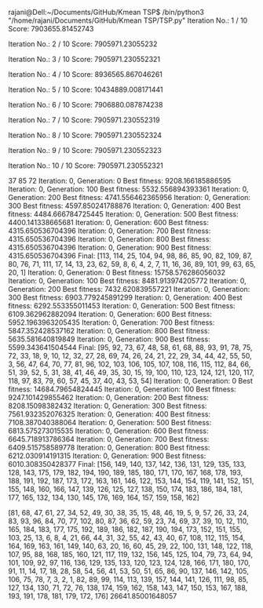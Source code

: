 rajani@Dell:~/Documents/GitHub/Kmean TSP$ /bin/python3 "/home/rajani/Documents/GitHub/Kmean TSP/TSP.py"
Iteration No.:  1 / 10
Score:  7903655.81452743 

Iteration No.:  2 / 10
Score:  7905971.23055232 

Iteration No.:  3 / 10
Score:  7905971.230552321 

Iteration No.:  4 / 10
Score:  8936565.867046261 

Iteration No.:  5 / 10
Score:  10434889.008171441 

Iteration No.:  6 / 10
Score:  7906880.087874238 

Iteration No.:  7 / 10
Score:  7905971.230552319 

Iteration No.:  8 / 10
Score:  7905971.230552324 

Iteration No.:  9 / 10
Score:  7905971.230552323 

Iteration No.:  10 / 10
Score:  7905971.230552321 

37
85
72
Iteration: 0, Generation: 0
Best fitness: 9208.166185886595
Iteration: 0, Generation: 100
Best fitness: 5532.556894393361
Iteration: 0, Generation: 200
Best fitness: 4741.556462365956
Iteration: 0, Generation: 300
Best fitness: 4597.850241788876
Iteration: 0, Generation: 400
Best fitness: 4484.666784725445
Iteration: 0, Generation: 500
Best fitness: 4400.141338665681
Iteration: 0, Generation: 600
Best fitness: 4315.650536704396
Iteration: 0, Generation: 700
Best fitness: 4315.650536704396
Iteration: 0, Generation: 800
Best fitness: 4315.650536704396
Iteration: 0, Generation: 900
Best fitness: 4315.650536704396
Final:
[113, 114, 25, 104, 94, 98, 86, 85, 90, 82, 109, 87, 80, 76, 71, 111, 17, 14, 13, 23, 62, 59, 8, 6, 4, 2, 7, 11, 16, 36, 89, 101, 99, 63, 65, 20, 1]
Iteration: 0, Generation: 0
Best fitness: 15758.576286056032
Iteration: 0, Generation: 100
Best fitness: 8481.913974205772
Iteration: 0, Generation: 200
Best fitness: 7432.620839557221
Iteration: 0, Generation: 300
Best fitness: 6903.779245891299
Iteration: 0, Generation: 400
Best fitness: 6292.553355011453
Iteration: 0, Generation: 500
Best fitness: 6109.362962882094
Iteration: 0, Generation: 600
Best fitness: 5952.1963963205435
Iteration: 0, Generation: 700
Best fitness: 5847.352428537162
Iteration: 0, Generation: 800
Best fitness: 5635.581640819849
Iteration: 0, Generation: 900
Best fitness: 5599.343641504544
Final:
[95, 92, 73, 67, 48, 58, 61, 68, 88, 93, 91, 78, 75, 72, 33, 18, 9, 10, 12, 32, 27, 28, 69, 74, 26, 24, 21, 22, 29, 34, 44, 42, 55, 50, 3, 56, 47, 64, 70, 77, 81, 96, 102, 103, 106, 105, 107, 108, 116, 115, 112, 84, 66, 51, 39, 52, 5, 31, 38, 41, 46, 49, 35, 30, 15, 19, 100, 110, 123, 124, 121, 120, 117, 118, 97, 83, 79, 60, 57, 45, 37, 40, 43, 53, 54]
Iteration: 0, Generation: 0
Best fitness: 14684.79654824445
Iteration: 0, Generation: 100
Best fitness: 9247.101429855462
Iteration: 0, Generation: 200
Best fitness: 8208.15098382432
Iteration: 0, Generation: 300
Best fitness: 7561.932352076325
Iteration: 0, Generation: 400
Best fitness: 7108.387040388064
Iteration: 0, Generation: 500
Best fitness: 6813.575273015535
Iteration: 0, Generation: 600
Best fitness: 6645.718913786364
Iteration: 0, Generation: 700
Best fitness: 6409.515758589778
Iteration: 0, Generation: 800
Best fitness: 6212.030914191315
Iteration: 0, Generation: 900
Best fitness: 6010.308350428377
Final:
[156, 149, 140, 137, 142, 136, 131, 129, 135, 133, 128, 143, 175, 179, 182, 194, 190, 189, 185, 180, 171, 170, 167, 168, 178, 193, 188, 191, 192, 187, 173, 172, 163, 161, 146, 122, 153, 144, 154, 119, 141, 152, 151, 155, 148, 160, 166, 147, 139, 126, 125, 127, 138, 150, 174, 183, 186, 184, 181, 177, 165, 132, 134, 130, 145, 176, 169, 164, 157, 159, 158, 162]




[81, 68, 47, 61, 27, 34, 52, 49, 30, 38, 35, 15, 48, 46, 19, 5, 9, 57, 26, 33, 24, 83, 93, 96, 84, 70, 77, 102, 80, 87, 36, 62, 59, 23, 74, 69, 37, 39, 10, 12, 110, 165, 184, 183, 177, 175, 192, 189, 186, 182, 187, 190, 194, 173, 152, 151, 155, 103, 25, 13, 6, 8, 4, 21, 66, 44, 31, 32, 55, 42, 43, 40, 67, 108, 112, 115, 154, 164, 169, 163, 161, 149, 140, 63, 20, 16, 60, 45, 29, 22, 100, 131, 148, 122, 118, 107, 95, 88, 168, 185, 160, 121, 117, 119, 132, 156, 145, 125, 104, 79, 73, 64, 94, 101, 109, 92, 97, 116, 136, 129, 135, 133, 120, 123, 124, 128, 166, 171, 180, 170, 91, 11, 14, 17, 18, 28, 58, 54, 56, 41, 53, 50, 51, 65, 86, 90, 137, 146, 142, 105, 106, 75, 78, 7, 3, 2, 1, 82, 89, 99, 114, 113, 139, 157, 144, 141, 126, 111, 98, 85, 127, 134, 130, 71, 72, 76, 138, 174, 159, 162, 158, 143, 147, 150, 153, 167, 188, 193, 191, 178, 181, 179, 172, 176]
26641.85001648057